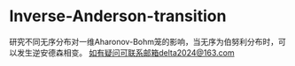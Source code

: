 # Inverse-Anderson-transition
研究不同无序分布对一维Aharonov-Bohm笼的影响，当无序为伯努利分布时，可以发生逆安德森相变。
如有疑问可联系邮箱delta2024@163.com
